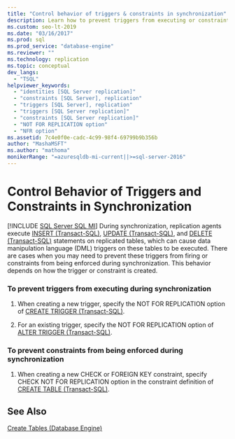 ```yaml
---
title: "Control behavior of triggers & constraints in synchronization"
description: Learn how to prevent triggers from executing or constraints from being enforced during the synchronization of a SQL Server Replication Publication. 
ms.custom: seo-lt-2019
ms.date: "03/16/2017"
ms.prod: sql
ms.prod_service: "database-engine"
ms.reviewer: ""
ms.technology: replication
ms.topic: conceptual
dev_langs: 
  - "TSQL"
helpviewer_keywords: 
  - "identities [SQL Server replication]"
  - "constraints [SQL Server], replication"
  - "triggers [SQL Server], replication"
  - "triggers [SQL Server replication]"
  - "constraints [SQL Server replication]"
  - "NOT FOR REPLICATION option"
  - "NFR option"
ms.assetid: 7c4e0f0e-cadc-4c99-98f4-69799b9b356b
author: "MashaMSFT"
ms.author: "mathoma"
monikerRange: "=azuresqldb-mi-current||>=sql-server-2016"
---
```

# Control Behavior of Triggers and Constraints in Synchronization
[!INCLUDE [SQL Server SQL MI](../../includes/applies-to-version/sql-asdbmi.md)]
  During synchronization, replication agents execute [INSERT &#40;Transact-SQL&#41;](../../t-sql/statements/insert-transact-sql.md), [UPDATE &#40;Transact-SQL&#41;](../../t-sql/queries/update-transact-sql.md), and [DELETE &#40;Transact-SQL&#41;](../../t-sql/statements/delete-transact-sql.md) statements on replicated tables, which can cause data manipulation language (DML) triggers on these tables to be executed. There are cases when you may need to prevent these triggers from firing or constraints from being enforced during synchronization. This behavior depends on how the trigger or constraint is created.  
  
### To prevent triggers from executing during synchronization  
  
1.  When creating a new trigger, specify the NOT FOR REPLICATION option of [CREATE TRIGGER &#40;Transact-SQL&#41;](../../t-sql/statements/create-trigger-transact-sql.md).  
  
2.  For an existing trigger, specify the NOT FOR REPLICATION option of [ALTER TRIGGER &#40;Transact-SQL&#41;](../../t-sql/statements/alter-trigger-transact-sql.md).  
  
### To prevent constraints from being enforced during synchronization  
  
1.  When creating a new CHECK or FOREIGN KEY constraint, specify CHECK NOT FOR REPLICATION option in the constraint definition of [CREATE TABLE &#40;Transact-SQL&#41;](../../t-sql/statements/create-table-transact-sql.md).  
  
## See Also  
 [Create Tables &#40;Database Engine&#41;](../../relational-databases/tables/create-tables-database-engine.md)  
  
  
